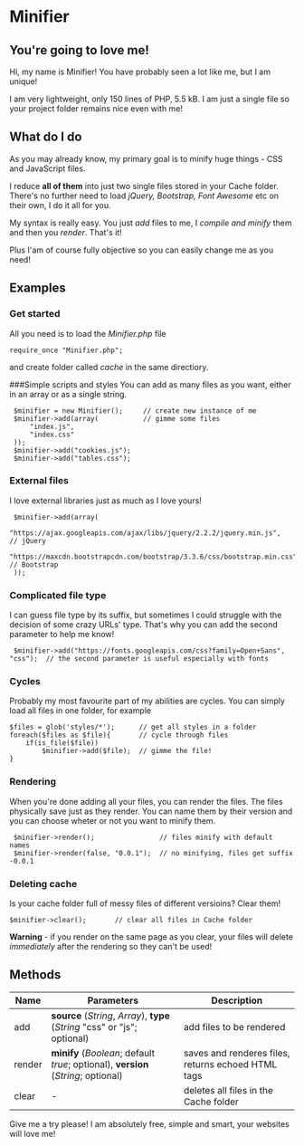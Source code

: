 # Minifier
## You're going to love me!
Hi, my name is Minifier! You have probably seen a lot like me, but I am unique! 

I am very lightweight, only 150 lines of PHP, 5.5 kB. I am just a single file so your project folder remains nice even with me!

## What do I do
As you may already know, my primary goal is to minify huge things - CSS and JavaScript files.

I reduce **all of them** into just two single files stored in your Cache folder. There's no further need to load *jQuery, Bootstrap, Font Awesome* etc on their own, I do it all for you.

My syntax is really easy. You just *add* files to me, I *compile and minify* them and then you *render*. That's it!

Plus I'am of course fully objective so you can easily change me as you need!

## Examples
### Get started
All you need is to load the *Minifier.php* file
``` 
require_once "Minifier.php"; 
```
and create folder called *cache* in the same directiory.

###Simple scripts and styles
You can add as many files as you want, either in an array or as a single string.
```
 $minifier = new Minifier();     // create new instance of me
 $minifier->add(array(           // gimme some files
     "index.js",
     "index.css"
 ));
 $minifier->add("cookies.js");
 $minifier->add("tables.css");
```

### External files
I love external libraries just as much as I love yours!
```
 $minifier->add(array(
     "https://ajax.googleapis.com/ajax/libs/jquery/2.2.2/jquery.min.js",        // jQuery
     "https://maxcdn.bootstrapcdn.com/bootstrap/3.3.6/css/bootstrap.min.css",   // Bootstrap
 ));
```

### Complicated file type
I can guess file type by its suffix, but sometimes I could struggle with the decision of some crazy URLs' type. That's why you can add the second parameter to help me know!
```
 $minifier->add("https://fonts.googleapis.com/css?family=Open+Sans", "css");  // the second parameter is useful especially with fonts
```

### Cycles
Probably my most favourite part of my abilities are cycles. You can simply load all files in one folder, for example
```
$files = glob('styles/*');      // get all styles in a folder
foreach($files as $file){       // cycle through files
    if(is_file($file))
        $minifier->add($file);  // gimme the file!
}
```

### Rendering
When you're done adding all your files, you can render the files. The files physically save just as they render. You can name them by their version and you can choose wheter or not you want to minify them.
```
 $minifier->render();                // files minify with default names
 $minifier->render(false, "0.0.1");  // no minifying, files get suffix -0.0.1
```

### Deleting cache
Is your cache folder full of messy files of different versioins? Clear them!
```
$minifier->clear();       // clear all files in Cache folder
```
**Warning** - if you render on the same page as you clear, your files will delete *immediately* after the rendering so they can't be used!

## Methods
| Name          | Parameters                                                                          | Description                                        |
| ------------- | -------------                                                                       | -------------------------------------------------- |
| add           | **source** (*String*, *Array*), **type** (*String* "css" or "js"; optional)         | add files to be rendered                           |
| render        | **minify** (*Boolean*; default *true*; optional), **version** (*String*; optional)   | saves and renderes files, returns echoed HTML tags |
| clear         | -                                                                                   | deletes all files in the Cache folder              |

Give me a try please! I am absolutely free, simple and smart, your websites will love me!
